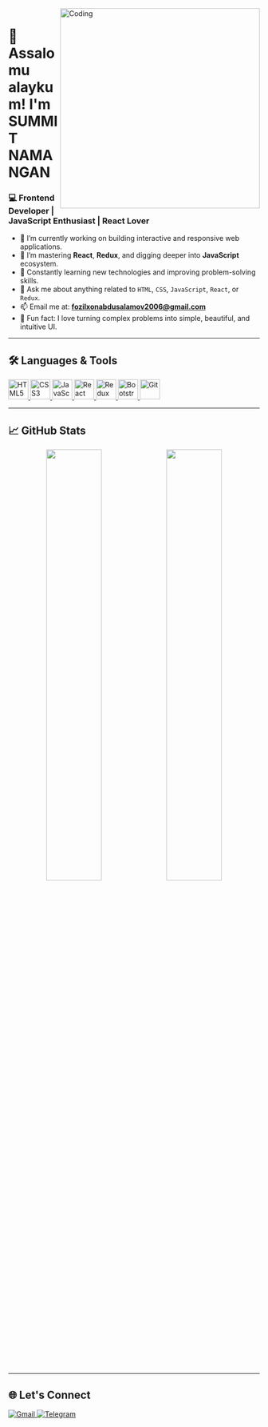 <img align="right" alt="Coding" width="400" src="https://cdn.dribbble.com/users/1162077/screenshots/3848914/programmer.gif" />

# 👋 Assalomu alaykum! I'm SUMMIT NAMANGAN

### 💻 Frontend Developer | JavaScript Enthusiast | React Lover

- 🔭 I’m currently working on building interactive and responsive web applications.
- 🧠 I’m mastering **React**, **Redux**, and digging deeper into **JavaScript** ecosystem.
- 🌱 Constantly learning new technologies and improving problem-solving skills.
- 💬 Ask me about anything related to `HTML`, `CSS`, `JavaScript`, `React`, or `Redux`.
- 📫 Email me at: **fozilxonabdusalamov2006@gmail.com**
- 🧩 Fun fact: I love turning complex problems into simple, beautiful, and intuitive UI.

---

## 🛠️ Languages & Tools

<p align="left">
  <a href="https://developer.mozilla.org/en-US/docs/Web/HTML" target="_blank">
    <img src="https://cdn.jsdelivr.net/gh/devicons/devicon/icons/html5/html5-original.svg" width="40" height="40" alt="HTML5"/>
  </a>
  <a href="https://developer.mozilla.org/en-US/docs/Web/CSS" target="_blank">
    <img src="https://cdn.jsdelivr.net/gh/devicons/devicon/icons/css3/css3-original.svg" width="40" height="40" alt="CSS3"/>
  </a>
  <a href="https://developer.mozilla.org/en-US/docs/Web/JavaScript" target="_blank">
    <img src="https://cdn.jsdelivr.net/gh/devicons/devicon/icons/javascript/javascript-original.svg" width="40" height="40" alt="JavaScript"/>
  </a>
  <a href="https://reactjs.org/" target="_blank">
    <img src="https://cdn.jsdelivr.net/gh/devicons/devicon/icons/react/react-original.svg" width="40" height="40" alt="React"/>
  </a>
  <a href="https://redux.js.org/" target="_blank">
    <img src="https://cdn.jsdelivr.net/gh/devicons/devicon/icons/redux/redux-original.svg" width="40" height="40" alt="Redux"/>
  </a>
  <a href="https://getbootstrap.com/" target="_blank">
    <img src="https://cdn.jsdelivr.net/gh/devicons/devicon/icons/bootstrap/bootstrap-original.svg" width="40" height="40" alt="Bootstrap"/>
  </a>
  <a href="https://git-scm.com/" target="_blank">
    <img src="https://cdn.jsdelivr.net/gh/devicons/devicon/icons/git/git-original.svg" width="40" height="40" alt="Git"/>
  </a>
</p>

---

## 📈 GitHub Stats

<p align="center">
  <img width="47%" src="https://github-readme-stats.vercel.app/api?username=Fozilxon&show_icons=true&theme=radical" />
  <img width="47%" src="https://github-readme-streak-stats.herokuapp.com/?user=Fozilxon&theme=radical" />
</p>

---

## 🌐 Let's Connect

<p align="left">
  <a href="mailto:fozilxonabdusalamov2006@gmail.com">
    <img src="https://img.shields.io/badge/Email-D14836?style=for-the-badge&logo=gmail&logoColor=white" alt="Gmail" />
  </a>
  <a href="https://t.me/fozilxon25x" target="_blank">
    <img src="https://img.shields.io/badge/Telegram-2CA5E0?style=for-the-badge&logo=telegram&logoColor=white" alt="Telegram" />
  </a>
</p>
